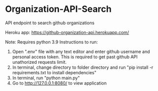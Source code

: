 # Organization-API-Search
API endpoint to search github organizations

Heroku app: https://github-organization-api.herokuapp.com/

Note: Requires python 3.9
Instructions to run:
1. Open ".env" file with any text editor and enter github username and personal access token. This is required to get past github API unathorized requests limit.
2. In terminal, change directory to folder directory and run "pip install -r requirements.txt to install dependencies"
3. In terminal, run "python main.py"
4. Go to http://127.0.0.1:8080/ to view application
